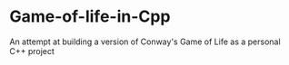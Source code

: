 # Game-of-life-in-Cpp
An attempt at building a version of Conway's Game of Life as a personal C++ project
